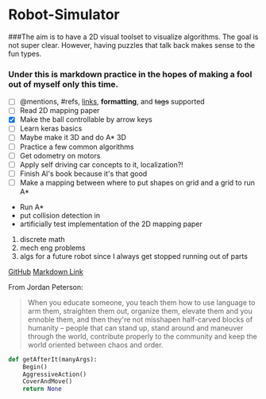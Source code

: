 # Robot-Simulator

###The aim is to have a 2D visual toolset to visualize algorithms. The goal is not super clear. However, having puzzles that talk back makes sense to the fun types.

### Under this is markdown practice in the hopes of making a fool out of myself only this time.

- [ ] @mentions, #refs, [links](), **formatting**, and <del>tags</del> supported
- [ ] Read 2D mapping paper
- [x] Make the ball controllable by arrow keys
- [ ] Learn keras basics 
- [ ] Maybe make it 3D and do A* 3D
- [ ] Practice a few common algorithms
- [ ] Get odometry on motors
- [ ] Apply self driving car concepts to it, localization?!
- [ ] Finish Al's book because it's that good
- [ ] Make a mapping between where to put shapes on grid and a grid to run A*

* Run A*
* put collision detection in
* artificially test implementation of the 2D mapping paper

1. discrete math
1. mech eng problems
1. algs for a future robot since I always get stopped running out of parts

[GitHub](http://github.com)
[Markdown Link](https://guides.github.com/features/mastering-markdown/)

From Jordan Peterson:
> When you educate someone, you teach them how to use language to arm them, straighten them out, organize them, elevate them and you ennoble them, and then they're not misshapen half-carved blocks of humanity – people that can stand up, stand around and maneuver through the world, contribute properly to the community and keep the world oriented between chaos and order.

```python
def getAfterIt(manyArgs):
	Begin()
	AggressiveAction()
	CoverAndMove()
	return None
```
